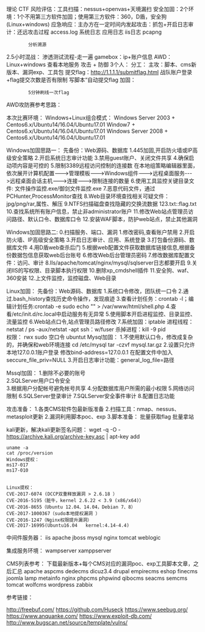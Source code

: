 理论
CTF
风险评估：工具扫描：nessus+openvas+天境漏扫
安全加固：2个环境：1个不用第三方软件加固；使用第三方软件：360，D盾，安全狗(Linux+windows)
应急响应：主办方在一定时间内发起攻击：抓包+开启日志审计：还远攻击过程
			access.log
			系统日志
			应用日志
			iis日志
			pcapng

			分析溯源
2.5小时混战：
	渗透测试流程-走一遍
	gamebox：ip+账户信息
	AWD：Linux+windows
	查看本地服务
	攻击  +  防御
	3个人：
		分工：
			主攻：脚本、cms新版本、漏洞exp、工具包
			提交flag：http://1.1.1.1/submitflag.html   战队账户登录+flag提交次数是否有限制
				写脚本“自动提交flag
			加固：

			5分钟刷线一次flag

AWD攻防赛参考思路：

本次比赛环境：
	Windows+Linux组合模式：
	Windows Server 2003 + Centos6.x/Ubuntu14/16.04/Ubuntu17.01
	Window7 + Centos6.x/Ubuntu14/16.04/Ubuntu17.01
	Windows Server 2008 + Centos6.x/Ubuntu14/16.04/Ubuntu17.01

Windows加固思路一：
	先备份：Web源码、数据库
	1.445加固,开启防火墙或IP高级安全策略
	2.开启系统日志审计功能
	3.禁用guest账户、关闭文件共享
	4.确保启动项内容是可控的
	5.限制3389远程访问控制的连接数
		在本地组策略编辑器里面，依次展开计算机配置--->管理模板--->Windows组件--->远程桌面服务--->远程桌面会话主机--->连接--->限制连接的数量
	6.使用工具监控关键目录文件:
		文件操作监控.exe/御剑文件监控.exe
	7.恶意代码文件，通过PCHunter,ProcessMonitor查找
	8.Web目录环境查找相关可疑文件：jpg/png/rar,属性、解压
	9.NTFS扫描磁盘查找隐藏的交换流数据
		123.txt::flag.txt
	10.查找系统所有账户信息，禁止非administrator账户
	11.修改Web站点管理员访问路径、默认口令、数据库口令
	12.安装WAF脚本，防护web站点，禁止其他漏洞

Windows加固思路二:
	0.扫描服务、端口、漏洞
	1.修改密码,查看账户禁用
	2.开启防火墙、IP高级安全策略
	3.开启日志审计、应用、系统登录
	3.打包备份源码、数据库文件
	4.用D盾web查杀后门
	5.根据web配置文件获取数据库链接信息,根据备份数据包信息获取web后台账号
	6.修改Web后台管理员密码
	7.修改数据库配置文件：访问、审计
	8.IIs/apache/tomcat/nginx/mysql/sqlserver日志都要开启
	9.关闭IIS的写权限、目录脚本执行权限
	10.删除xp_cmdshell插件
	11.安全狗、waf、360安装
	12.上文件监控，监控磁盘、Web目录

Linux加固：
	先备份：Web源码、数据库
	1.系统口令修改，团队统一口令
	2.通过.bash_history查找历史命令操作，发现痕迹
	3.查看计划任务：crontab -l；编辑计划任务:crontab -e
	sudo echo "<?php $_POST['k8cc'];?>"  > /var/www/html/shell.php 
	4.查看/etc/init.d/rc.local中启动服务有无异常
	5.使用脚本开启进程监控、目录监控、流量监控
	6.Web站点口令,站点管理员路径修改
	7.系统加固：iptable
		进程线程：netstat / ps -aux/netstat -apt
		ssh：w/fuser 
		杀掉进程：kill  -9 pid	
	权限：
	rwx
	sudo 
	空口令
	ubuntut
Mysql加固：
	1.不使用默认口令，修改成复杂的，并确保和web环境连接
	cd /etc/mysql
	tar -czvf  mysql.tar.gz 
	2.设置只允许本地127.0.0.1账户登录
	修改bind-address=127.0.0.1
	在配置文件中加入seccure_file_priv=NULL
	3.开启日志审计功能：general_log_file=路径

Mssql加固：
	1.删除不必要的账号	
	2.SQLServer用户口令安全	
	3.根据用户分配帐号避免帐号共享
	4.分配数据库用户所需的最小权限
	5.网络访问限制
	6.SQLServer登录审计
	7.SQLServer安全事件审计
	8.配置日志功能


攻击准备：
	1.各类CMS软件包最新版准备
	2.扫描工具：nmap、nessus、metasploit更新
	2.漏洞利用脚本poc、exp
	3.脚本准备：
		批量获取flag
		批量拿站

kali更新，解决kali更新签名问题：
wget -q -O - https://archive.kali.org/archive-key.asc  | apt-key add

	uname -a
	cat /proc/version
	Windows提权：
	ms17-017
	ms17-010


	Linux提权：
	CVE-2017-6074 (DCCP双重释放漏洞 > 2.6.18 ）
	CVE-2016-5195（脏牛，kernel 2.6.22 < 3.9 (x86/x64)）
	CVE-2016-8655（Ubuntu 12.04、14.04，Debian 7、8）
	CVE-2017-1000367（sudo本地提权漏洞 ）
	CVE-2016-1247（Nginx权限提升漏洞）
	CVE-2017-16995(Ubuntu16.04   kernel:4.14-4.4)

中间件服务器：
	iis
	apache
	jboss
	mysql
	nginx
	tomcat
	weblogic

集成服务环境：
	wampserver
	xamppserver

CMS列表参考：
下载最新版本+每个CMS对应的漏洞poc、exp工具脚本文章，之后汇总
	apache
	aspcms
	dedecms
	dicuz3.4
	drupal
	empirecms
	eshop
	finecms
	joomla
	lamp
	metainfo
	nginx
	phpcms
	phpwind
	qibocms
	seacms
	semcms
	tomcat
	wolfcms
	wordpress
	zabbix

参考链接：

http://freebuf.com/
https://github.com/Huseck
https://www.seebug.org/
https://www.anquanke.com/
https://www.exploit-db.com/
http://www.bugscan.net/source/template/vulns/


